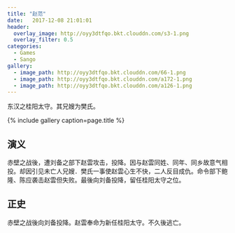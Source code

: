 ```yaml
---
title: "赵范"
date:   2017-12-08 21:01:01
header:
  overlay_image: http://oyy3dtfqo.bkt.clouddn.com/s3-1.png
  overlay_filter: 0.5
categories:
  - Games
  - Sango
gallery:
  - image_path: http://oyy3dtfqo.bkt.clouddn.com/66-1.png
  - image_path: http://oyy3dtfqo.bkt.clouddn.com/a172-1.png
  - image_path: http://oyy3dtfqo.bkt.clouddn.com/a126-1.png
---
```


东汉之桂阳太守。其兄嫂为樊氏。

{% include gallery caption=page.title %}

## 演义

赤壁之战後，遭刘备之部下赵雲攻击，投降。因与赵雲同姓、同年、同乡故意气相投。却因引见未亡人兄嫂．樊氏一事使赵雲心生不快，二人反目成仇。命令部下鲍隆、陈应袭击赵雲但失败。最後向刘备投降，留任桂阳太守之位。

## 正史

赤壁之战後向刘备投降。赵雲奉命为新任桂阳太守。不久後逃亡。